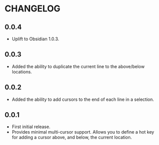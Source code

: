 # CHANGELOG

## 0.0.4

- Uplift to Obsidian 1.0.3.

## 0.0.3

- Added the ability to duplicate the current line to the above/below locations.

## 0.0.2

- Added the ability to add cursors to the end of each line in a selection.

## 0.0.1

- First initial release.
- Provides minimal multi-cursor support. Allows you to define a hot key for adding a cursor above, and below, the current location.
